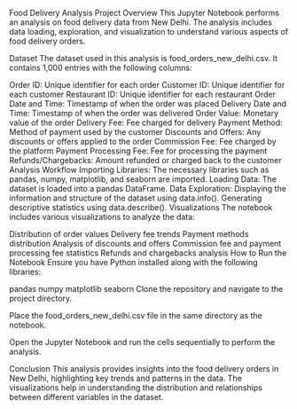 Food Delivery Analysis
Project Overview
This Jupyter Notebook performs an analysis on food delivery data from New Delhi. The analysis includes data loading, exploration, and visualization to understand various aspects of food delivery orders.

Dataset
The dataset used in this analysis is food_orders_new_delhi.csv. It contains 1,000 entries with the following columns:

Order ID: Unique identifier for each order
Customer ID: Unique identifier for each customer
Restaurant ID: Unique identifier for each restaurant
Order Date and Time: Timestamp of when the order was placed
Delivery Date and Time: Timestamp of when the order was delivered
Order Value: Monetary value of the order
Delivery Fee: Fee charged for delivery
Payment Method: Method of payment used by the customer
Discounts and Offers: Any discounts or offers applied to the order
Commission Fee: Fee charged by the platform
Payment Processing Fee: Fee for processing the payment
Refunds/Chargebacks: Amount refunded or charged back to the customer
Analysis Workflow
Importing Libraries: The necessary libraries such as pandas, numpy, matplotlib, and seaborn are imported.
Loading Data: The dataset is loaded into a pandas DataFrame.
Data Exploration:
Displaying the information and structure of the dataset using data.info().
Generating descriptive statistics using data.describe().
Visualizations
The notebook includes various visualizations to analyze the data:

Distribution of order values
Delivery fee trends
Payment methods distribution
Analysis of discounts and offers
Commission fee and payment processing fee statistics
Refunds and chargebacks analysis
How to Run the Notebook
Ensure you have Python installed along with the following libraries:

pandas
numpy
matplotlib
seaborn
Clone the repository and navigate to the project directory.

Place the food_orders_new_delhi.csv file in the same directory as the notebook.

Open the Jupyter Notebook and run the cells sequentially to perform the analysis.

Conclusion
This analysis provides insights into the food delivery orders in New Delhi, highlighting key trends and patterns in the data. The visualizations help in understanding the distribution and relationships between different variables in the dataset.
